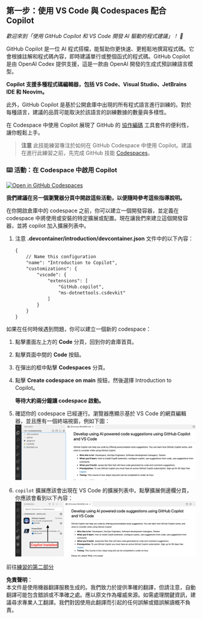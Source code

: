 ## 第一步：使用 VS Code 與 Codespaces 配合 Copilot

_歡迎來到「使用 GitHub Copilot 和 VS Code 開發 AI 驅動的程式建議」！ :wave:_

GitHub Copilot 是一位 AI 程式搭檔，能幫助你更快速、更輕鬆地撰寫程式碼。它會根據註解和程式碼內容，即時建議單行或整個函式的程式碼。GitHub Copilot 是由 OpenAI Codex 提供支援，這是一款由 OpenAI 開發的生成式預訓練語言模型。

**Copilot 支援多種程式碼編輯器，包括 VS Code、Visual Studio、JetBrains IDE 和 Neovim。**

此外，GitHub Copilot 是基於公開倉庫中出現的所有程式語言進行訓練的。對於每種語言，建議的品質可能取決於該語言的訓練數據的數量與多樣性。

在 Codespace 中使用 Copilot 展現了 GitHub 的 [協作編碼](https://github.com/features#features-collaboration) 工具套件的便利性，讓你輕鬆上手。

> **注意**
> 此技能練習專注於如何在 GitHub Codespace 中使用 Copilot。建議在進行此練習之前，先完成 GitHub 技能 [Codespaces](https://github.com/skills/code-with-codespaces)。

### ⌨️ 活動：在 Codespace 中啟用 Copilot

[![Open in GitHub Codespaces](https://github.com/codespaces/badge.svg)](https://codespaces.new/microsoft/mastering-github-copilot-for-dotnet-csharp-developers?devcontainer_path=.devcontainer%2Fintroduction%2Fdevcontainer.json)

**我們建議在另一個瀏覽器分頁中開啟這些活動，以便隨時參考這些指導說明。**

在你開啟倉庫中的 codespace 之前，你可以建立一個開發容器，並定義在 codespace 中將使用或安裝的特定擴展或配置。現在讓我們來建立這個開發容器，並將 copilot 加入擴展列表中。

1. 注意 **.devcontainer/introduction/devcontainer.json** 文件中的以下內容：
   ```
   {
       // Name this configuration
       "name": "Introduction to Copilot",
       "customizations": {
           "vscode": {
               "extensions": [
                   "GitHub.copilot",
                   "ms-dotnettools.csdevkit"
               ]
           }
       }
   }
   ```

如果在任何時候遇到問題，你可以建立一個新的 codespace：

1. 點擊畫面左上方的 **Code** 分頁，回到你的倉庫首頁。
2. 點擊頁面中間的 **Code** 按鈕。
3. 在彈出的框中點擊 **Codespaces** 分頁。
4. 點擊 **Create codespace on main** 按鈕，然後選擇 Introduction to Copilot。

   **等待大約兩分鐘讓 codespace 啟動。**

5. 確認你的 codespace 已經運行。瀏覽器應顯示基於 VS Code 的網頁編輯器，並且應有一個終端視窗，例如下圖：
   ![Screen Shot 2023-03-09 at 9 09 07 AM](../../../../03-Introduction-to-GitHub-Copilot/steps/img/1-skills-0.png)
6. `copilot` 擴展應該會出現在 VS Code 的擴展列表中。點擊擴展側邊欄分頁，你應該會看到以下內容：
   ![Screen Shot 2023-03-09 at 9 04 13 AM](../../../../03-Introduction-to-GitHub-Copilot/steps/img/1-skills-1.png)

前往[練習的第二部分](./2-skills-dotnet.md)

**免責聲明**：  
本文件是使用機器翻譯服務生成的。我們致力於提供準確的翻譯，但請注意，自動翻譯可能包含錯誤或不準確之處。應以原文作為權威來源。如需處理關鍵資訊，建議尋求專業人工翻譯。我們對因使用此翻譯而引起的任何誤解或錯誤解讀概不負責。